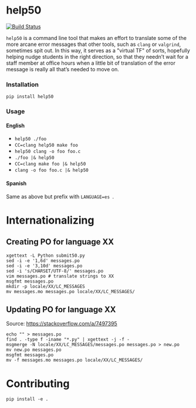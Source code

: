 # help50

[![Build Status](https://travis-ci.org/cs50/help50.svg?branch=master)](https://travis-ci.org/cs50/help50)

`help50` is a command line tool that makes an effort to translate some of the more arcane error messages that other tools, such as `clang` or `valgrind`, sometimes spit out. In this way, it serves as a "virtual TF" of sorts, hopefully helping nudge students in the right direction, so that they needn’t wait for a staff member at office hours when a little bit of translation of the error message is really all that’s needed to move on.

### Installation

```
pip install help50
```

### Usage

#### English

* `help50 ./foo`
* `CC=clang help50 make foo`
* `help50 clang -o foo foo.c`
* `./foo |& help50`
* `CC=clang make foo |& help50`
* `clang -o foo foo.c |& help50`

#### Spanish

Same as above but prefix with `LANGUAGE=es `.

# Internationalizing

## Creating PO for language XX

```
xgettext -L Python submit50.py
sed -i -e '1,6d' messages.po
sed -i -e '3,10d' messages.po
sed -i 's/CHARSET/UTF-8/' messages.po
vim messages.po # translate strings to XX
msgfmt messages.po
mkdir -p locale/XX/LC_MESSAGES
mv messages.mo messages.po locale/XX/LC_MESSAGES/
```

## Updating PO for language XX

Source: https://stackoverflow.com/a/7497395

```
echo "" > messages.po
find . -type f -iname "*.py" | xgettext -j -f -
msgmerge -N locale/XX/LC_MESSAGES/messages.po messages.po > new.po
mv new.po messages.po
msgfmt messages.po
mv -f messages.mo messages.po locale/XX/LC_MESSAGES/
```

# Contributing

```
pip install -e .
```
